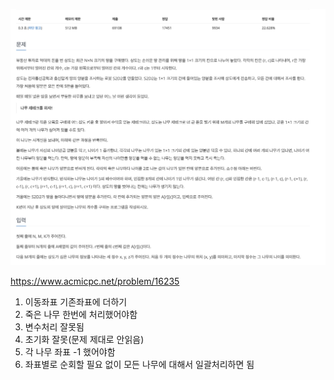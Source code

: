 ![스크린샷 2025-03-22 오후 2.19.09.png](%EC%8A%A4%ED%81%AC%EB%A6%B0%EC%83%B7%202025-03-22%20%EC%98%A4%ED%9B%84%202.19.09.png)

https://www.acmicpc.net/problem/16235

1. 이동좌표 기존좌표에 더하기
2. 죽은 나무 한번에 처리했어야함
3. 변수처리 잘못됨
4. 초기화 잘못(문제 제대로 안읽음)
5. 각 나무 좌표 -1 했어야함
6. 좌표별로 순회할 필요 없이 모든 나무에 대해서 일괄처리하면 됨
